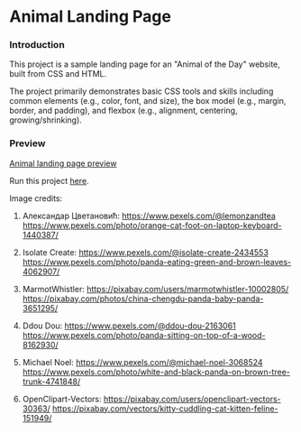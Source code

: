 # Animal Landing Page

### Introduction

This project is a sample landing page for an "Animal of the Day" website, built from CSS and HTML.

The project primarily demonstrates basic CSS tools and skills including common elements (e.g., color, font, and size), the box model (e.g., margin, border, and padding), and flexbox (e.g., alignment, centering, growing/shrinking).

### Preview

[Animal landing page preview](./images/preview.png)

Run this project [here](https://xsherryhe.github.io/animal-landing-page/).

Image credits:

1) Александар Цветановић: https://www.pexels.com/@lemonzandtea
https://www.pexels.com/photo/orange-cat-foot-on-laptop-keyboard-1440387/

2) Isolate Create: https://www.pexels.com/@isolate-create-2434553
https://www.pexels.com/photo/panda-eating-green-and-brown-leaves-4062907/

3) MarmotWhistler: https://pixabay.com/users/marmotwhistler-10002805/
https://pixabay.com/photos/china-chengdu-panda-baby-panda-3651295/

4) Ddou Dou: https://www.pexels.com/@ddou-dou-2163061
https://www.pexels.com/photo/panda-sitting-on-top-of-a-wood-8162930/

5) Michael Noel: https://www.pexels.com/@michael-noel-3068524
https://www.pexels.com/photo/white-and-black-panda-on-brown-tree-trunk-4741848/

6) OpenClipart-Vectors: https://pixabay.com/users/openclipart-vectors-30363/
https://pixabay.com/vectors/kitty-cuddling-cat-kitten-feline-151949/
